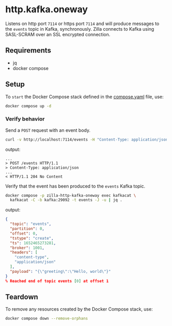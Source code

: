 # http.kafka.oneway

Listens on http port `7114` or https port `7114` and will produce messages to the `events` topic in Kafka, synchronously. Zilla connects to Kafka using SASL-SCRAM over an SSL encrypted connection.

## Requirements

- jq
- docker compose

## Setup

To `start` the Docker Compose stack defined in the [compose.yaml](compose.yaml) file, use:

```bash
docker compose up -d
```

### Verify behavior

Send a `POST` request with an event body.

```bash
curl -v http://localhost:7114/events -H "Content-Type: application/json" -d '{"greeting":"Hello, world"}'
```

output:

```text
...
> POST /events HTTP/1.1
> Content-Type: application/json
...
< HTTP/1.1 204 No Content
```

Verify that the event has been produced to the `events` Kafka topic.

```bash
docker compose -p zilla-http-kafka-oneway exec kafkacat \
  kafkacat -C -b kafka:29092 -t events -J -u | jq .
```

output:

```json
{
  "topic": "events",
  "partition": 0,
  "offset": 0,
  "tstype": "create",
  "ts": 1652465273281,
  "broker": 1001,
  "headers": [
    "content-type",
    "application/json"
  ],
  "payload": "{\"greeting\":\"Hello, world\"}"
}
% Reached end of topic events [0] at offset 1
```

## Teardown

To remove any resources created by the Docker Compose stack, use:

```bash
docker compose down --remove-orphans
```
